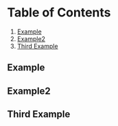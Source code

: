 # Table of Contents
1. [Example](#example)
2. [Example2](#example2)
3. [Third Example](#third-example)

## Example
## Example2
## Third Example


